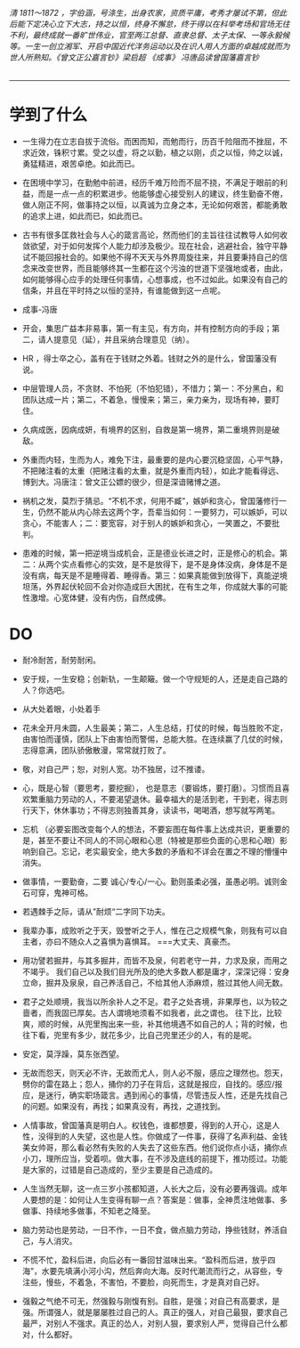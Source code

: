 ###### 清 1811～1872 ，字伯涵，号涤生，出身农家，资质平庸，考秀才屡试不第，但此后能下定决心立下大志，持之以恒，终身不懈怠，终于得以在科举考场和官场无往不利，最终成就一番旷世伟业，官至两江总督、直隶总督、太子太保、一等永毅候等。一生一创立湘军、开启中国近代洋务运动以及在识人用人方面的卓越成就而为世人所熟知。《曾文正公嘉言钞》梁启超  《成事》 冯唐品读曾国藩嘉言钞
------------

#  学到了什么
- 一生得力在立志自拔于流俗。而困而知，而勉而行，历百千险阻而不挫屈，不求近效，铢积寸累。受之以虚，将之以勤，植之以刚，贞之以恒，帅之以诚，勇猛精进，艰苦卓绝。如此而已。

- 在困境中学习，在勤勉中前进，经历千难万险而不屈不挠，不满足于眼前的利益，而是一点一点的积累进步。他能够虚心接受别人的建议，终生勤奋不倦，做人刚正不阿，做事持之以恒，以真诚为立身之本，无论如何艰苦，都能勇敢的追求上进，如此而已，如此而已。

- 古书有很多匡救社会与人心的箴言高论，然而他们的主旨往往试教导人如何收敛欲望，对于如何发挥个人能力却涉及极少。现在社会，逃避社会，独守平静试不能回报社会的。如果他不得不天天与外界周旋往来，并且要秉持自己的信念来改变世界，而且能够终其一生都在这个污浊的世道下坚强地或者，由此，如何能够得心应手的处理任何事情，心想事成，也不过如此。如果没有自己的信条，并且在平时持之以恒的坚持，有谁能做到这一点呢。

- 成事-冯唐

- 开会，集思广益本非易事，第一有主见，有方向，并有控制方向的手段；第二，请人提意见（延），并且采纳合理意见（纳）。

- HR ，得士卒之心，盖有在于钱财之外着。钱财之外的是什么，曾国藩没有说。

- 中层管理人员，不贪财、不怕死（不怕犯错），不惜力；第一：不分黑白，和团队达成一片；第二，不着急，慢慢来；第三，亲力亲为，现场有神，要盯住。

- 久病成医，因病成妍，有境界的区别，自救是第一境界，第二重境界则是破敌。

- 外重而内轻，生而为人，难免下注，最重要的是内心要沉稳坚固，心平气静，不把赌注看的太重（把赌注看的太重，就是外重而内轻），如此才能看得远、博到大。冯唐注：曾文正公嫖的很少，但是深谙赌博之道。

- 祸机之发，莫烈于猜忌。“不机不求，何用不臧”，嫉妒和贪心，曾国藩修行一生，仍然不能从内心除去这两个字，吾辈当如何：一要努力，可以嫉妒，可以贪心，不能害人；二：要宽容，对于别人的嫉妒和贪心，一笑置之，不要批判。

- 患难的时候，第一把逆境当成机会，正是德业长进之时，正是修心的机会。第二：从两个实点看修心的实效，是不是放得下，是不是身体没病，身体是不是没有病，每天是不是睡得着、睡得香。第三：如果真能做到放得下，真能逆境坦荡，外界起伏轮回不会对你造成巨大困扰，在有生之年，你成就大事的可能性激增。心宽体健，没有内伤，自然成佛。

#  DO

- 耐冷耐苦，耐劳耐闲。

- 安于规，一生安稳；创新轨，一生颠簸。做一个守规矩的人，还是走自己路的人？你选吧。

-  从大处着眼，小处着手

-  花未全开月未圆，人生最美；第二，人生总结，打仗的时候，每当胜败不定，由害怕而谨慎，团队上下由害怕而警惕，总能大胜。在连续赢了几仗的时候，志得意满，团队骄傲散漫，常常就打败了。

- 敬，对自己严；恕，对别人宽。功不独居，过不推诿。

- 心，既是心智（要思考，要挖掘）， 也是意志（要锻炼，要打磨）。习惯而且喜欢繁重脑力劳动的人，不要渴望退休。最幸福大的是活到老，干到老，得志则行天下，休休事功；不得志则独善其身，读读书，喝喝酒，想写就写两笔。

- 忘机 （必要妄图改变每个人的想法，不要妄图在每件事上达成共识，更重要的是，甚至不要让不同人的不同心眼和心思（特被是那些负面的心思和心眼）影响到自己。忘记，老实最安全，绝大多数的矛盾和不详会在置之不理的懵懂中消失。

- 做事情，一要勤奋，二要 诚心/专心/一心。勤则虽柔必强，虽愚必明。诚则金石可穿，鬼神可格。

- 若遇棘手之际，请从”耐烦“二字同下功夫。

- 我辈办事，成败听之于天，毁誉听之于人，惟在己之规模气象，则我有可以自主者，亦曰不随众人之喜惧为喜惧耳。 ===大丈夫、真豪杰。

- 用功譬若掘井，与其多掘井，而皆不及泉，何若老守一井，力求及泉，而用之不竭乎。 我们自己以及我们目光所及的绝大多数人都是庸才，深深记得：安身立命，掘井及泉泉，自己养活自己，不给其他人添麻烦，胜过其他人间无数。

- 君子之处顺境，我当以所余补人之不足。君子之处吝境，非果厚也，以为较之啬者，而我固已厚矣。古人谓境地须看不如我者，此之谓也。  往下比，比较爽，顺的时候，从兜里掏出来一些，补其他境遇不如自己的人；背的时候，也往下看，兜里有多少，就花多少，比自己兜里还少的人，有的是呢。

- 安定，莫浮躁，莫东张西望。

- 无故而怨天，则天必不许，无故而尤人，则人必不服，感应之理然也。怨天，劈你的雷在路上；怨人，捅你的刀子在背后，这就是报应，自找的。感应/报应，是迷行，确实职场箴言。遇到闹心的事情，尽管违反人性，还是先找自己的问题。如果没有，再找；如果真没有，再找，之道找到。

- 人情事故，曾国藩真是明白人。权钱色，谁都想要，得到的人开心，这是人性，没得到的人失望，这也是人性。你做成了一件事，获得了名声利益、金钱美女帅哥，那么看必然有失败的人失去了这些东西。他们说你点小话，捅你点小刀，理所应当，受着呗。做大事，在不涉及底线的前提下，推功揽过。功能是大家的，过错是自己造成的，至少主要是自己造成的。

- 人生当然无聊，这一点三岁小孩都知道，人长大之后，没有必要再强调。成年人要想的是：如何让人生变得有聊一点？答案是：做事，全神贯注地做事、多做事、持续地多做事，不知老之降至。

- 脑力劳动也是劳动，一日不作，一日不食，做点脑力劳动，挣些钱财，养活自己，与人消灾。

- 不慌不忙，盈科后进，向后必有一番回甘滋味出来。“盈科而后进，放乎四海”，水要先填满小河小沟，然后奔向大海。反时代潮流而行之，从容些，专注些，慢些，不着急，不害怕，不要脸，向死而生，才是真对自己好。

- 强毅之气绝不可无，然强毅与刚愎有别。自胜，是强；对自己有高要求，是强。所谓强人，就是屡屡胜过自己的人。真正的强人，对自己最狠，要求自己最严，对别人不强求。真正的怂人，对别人狠，要求别人严，觉得自己什么都对，什么都好。

